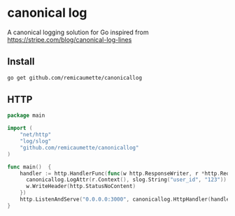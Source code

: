 # canonical log

A canonical logging solution for Go inspired from https://stripe.com/blog/canonical-log-lines

## Install

```bash
go get github.com/remicaumette/canonicallog
```

## HTTP

```go
package main

import (
    "net/http"
    "log/slog"
    "github.com/remicaumette/canonicallog"
)

func main()  {
    handler := http.HandlerFunc(func(w http.ResponseWriter, r *http.Request) {
      canonicallog.LogAttr(r.Context(), slog.String("user_id", "123"))
      w.WriteHeader(http.StatusNoContent)
    })
    http.ListenAndServe("0.0.0.0:3000", canonicallog.HttpHandler(handler))
}
```
